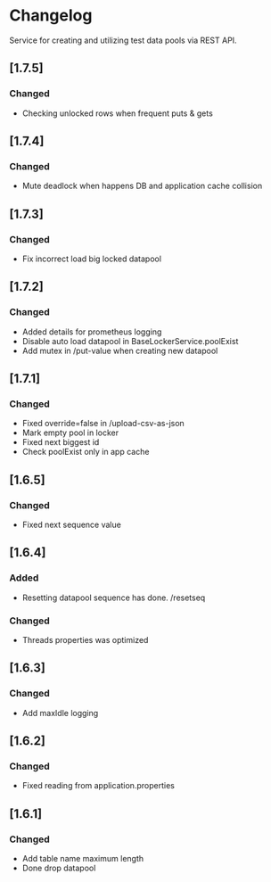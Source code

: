 # Changelog
Service for creating and utilizing test data pools via REST API.

## [1.7.5]

### Changed

- Checking unlocked rows when frequent puts & gets

## [1.7.4]

### Changed

- Mute deadlock when happens DB and application cache collision

## [1.7.3]

### Changed

- Fix incorrect load big locked datapool

## [1.7.2]

### Changed

- Added details for prometheus logging
- Disable auto load datapool in BaseLockerService.poolExist
- Add mutex in /put-value when creating new datapool

## [1.7.1]

### Changed

- Fixed override=false in /upload-csv-as-json
- Mark empty pool in locker
- Fixed next biggest id
- Check poolExist only in app cache

## [1.6.5]

### Changed

- Fixed next sequence value

## [1.6.4]

### Added

- Resetting datapool sequence has done. /resetseq

### Changed

- Threads properties was optimized

## [1.6.3]

### Changed

- Add maxIdle logging 


## [1.6.2]

### Changed

- Fixed  reading from application.properties 


## [1.6.1]

### Changed

- Add table name maximum length
- Done drop datapool